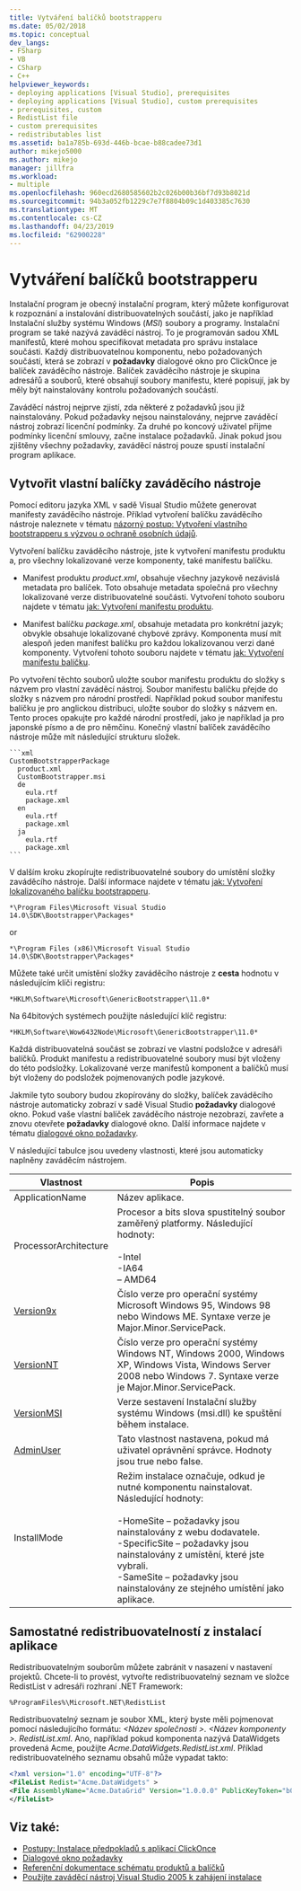 ```yaml
---
title: Vytváření balíčků bootstrapperu
ms.date: 05/02/2018
ms.topic: conceptual
dev_langs:
- FSharp
- VB
- CSharp
- C++
helpviewer_keywords:
- deploying applications [Visual Studio], prerequisites
- deploying applications [Visual Studio], custom prerequisites
- prerequisites, custom
- RedistList file
- custom prerequisites
- redistributables list
ms.assetid: ba1a785b-693d-446b-bcae-b88cadee73d1
author: mikejo5000
ms.author: mikejo
manager: jillfra
ms.workload:
- multiple
ms.openlocfilehash: 960ecd2680585602b2c026b00b36bf7d93b8021d
ms.sourcegitcommit: 94b3a052fb1229c7e7f8804b09c1d403385c7630
ms.translationtype: MT
ms.contentlocale: cs-CZ
ms.lasthandoff: 04/23/2019
ms.locfileid: "62900228"
---
```

# <a name="create-bootstrapper-packages"></a>Vytváření balíčků bootstrapperu
Instalační program je obecný instalační program, který můžete konfigurovat k rozpoznání a instalování distribuovatelných součástí, jako je například Instalační služby systému Windows (*MSI*) soubory a programy. Instalační program se také nazývá zaváděcí nástroj. To je programován sadou XML manifestů, které mohou specifikovat metadata pro správu instalace součásti.  Každý distribuovatelnou komponentu, nebo požadovaných součástí, která se zobrazí v **požadavky** dialogové okno pro ClickOnce je balíček zaváděcího nástroje. Balíček zaváděcího nástroje je skupina adresářů a souborů, které obsahují soubory manifestu, které popisují, jak by měly být nainstalovány kontrolu požadovaných součástí.

Zaváděcí nástroj nejprve zjistí, zda některé z požadavků jsou již nainstalovány. Pokud požadavky nejsou nainstalovány, nejprve zaváděcí nástroj zobrazí licenční podmínky. Za druhé po koncový uživatel přijme podmínky licenční smlouvy, začne instalace požadavků. Jinak pokud jsou zjištěny všechny požadavky, zaváděcí nástroj pouze spustí instalační program aplikace.

## <a name="create-custom-bootstrapper-packages"></a>Vytvořit vlastní balíčky zaváděcího nástroje
Pomocí editoru jazyka XML v sadě Visual Studio můžete generovat manifesty zaváděcího nástroje. Příklad vytvoření balíčku zaváděcího nástroje naleznete v tématu [názorný postup: Vytvoření vlastního bootstrapperu s výzvou o ochraně osobních údajů](../deployment/walkthrough-creating-a-custom-bootstrapper-to-show-a-privacy-prompt.md).

Vytvoření balíčku zaváděcího nástroje, jste k vytvoření manifestu produktu a, pro všechny lokalizované verze komponenty, také manifestu balíčku.

* Manifest produktu *product.xml*, obsahuje všechny jazykově nezávislá metadata pro balíček. Toto obsahuje metadata společná pro všechny lokalizované verze distribuovatelné součásti.  Vytvoření tohoto souboru najdete v tématu [jak: Vytvoření manifestu produktu](../deployment/how-to-create-a-product-manifest.md).

* Manifest balíčku *package.xml*, obsahuje metadata pro konkrétní jazyk; obvykle obsahuje lokalizované chybové zprávy. Komponenta musí mít alespoň jeden manifest balíčku pro každou lokalizovanou verzi dané komponenty. Vytvoření tohoto souboru najdete v tématu [jak: Vytvoření manifestu balíčku](../deployment/how-to-create-a-package-manifest.md).

Po vytvoření těchto souborů uložte soubor manifestu produktu do složky s názvem pro vlastní zaváděcí nástroj. Soubor manifestu balíčku přejde do složky s názvem pro národní prostředí. Například pokud soubor manifestu balíčku je pro anglickou distribuci, uložte soubor do složky s názvem en. Tento proces opakujte pro každé národní prostředí, jako je například ja pro japonské písmo a de pro němčinu. Konečný vlastní balíček zaváděcího nástroje může mít následující strukturu složek.

    ```xml
    CustomBootstrapperPackage
      product.xml
      CustomBootstrapper.msi
      de
        eula.rtf
        package.xml
      en
        eula.rtf
        package.xml
      ja
        eula.rtf
        package.xml
    ```

V dalším kroku zkopírujte redistribuovatelné soubory do umístění složky zaváděcího nástroje. Další informace najdete v tématu [jak: Vytvoření lokalizovaného balíčku bootstrapperu](../deployment/how-to-create-a-localized-bootstrapper-package.md).

    *\Program Files\Microsoft Visual Studio 14.0\SDK\Bootstrapper\Packages*

or

    *\Program Files (x86)\Microsoft Visual Studio 14.0\SDK\Bootstrapper\Packages*

Můžete také určit umístění složky zaváděcího nástroje z **cesta** hodnotu v následujícím klíči registru:

    *HKLM\Software\Microsoft\GenericBootstrapper\11.0*

Na 64bitových systémech použijte následující klíč registru:

    *HKLM\Software\Wow6432Node\Microsoft\GenericBootstrapper\11.0*

Každá distribuovatelná součást se zobrazí ve vlastní podsložce v adresáři balíčků. Produkt manifestu a redistribuovatelné soubory musí být vloženy do této podsložky. Lokalizované verze manifestů komponent a balíčků musí být vloženy do podsložek pojmenovaných podle jazykové.

Jakmile tyto soubory budou zkopírovány do složky, balíček zaváděcího nástroje automaticky zobrazí v sadě Visual Studio **požadavky** dialogové okno. Pokud vaše vlastní balíček zaváděcího nástroje nezobrazí, zavřete a znovu otevřete **požadavky** dialogové okno. Další informace najdete v tématu [dialogové okno požadavky](../ide/reference/prerequisites-dialog-box.md).

V následující tabulce jsou uvedeny vlastnosti, které jsou automaticky naplněny zaváděcím nástrojem.

|Vlastnost|Popis|
|--------------|-----------------|
|ApplicationName|Název aplikace.|
|ProcessorArchitecture|Procesor a bits slova spustitelný soubor zaměřený platformy. Následující hodnoty:<br /><br /> -Intel<br />-IA64<br />– AMD64|
|[Version9x](/windows/desktop/Msi/version9x)|Číslo verze pro operační systémy Microsoft Windows 95, Windows 98 nebo Windows ME. Syntaxe verze je Major.Minor.ServicePack.|
|[VersionNT](/windows/desktop/Msi/versionnt)|Číslo verze pro operační systémy Windows NT, Windows 2000, Windows XP, Windows Vista, Windows Server 2008 nebo Windows 7. Syntaxe verze je Major.Minor.ServicePack.|
|[VersionMSI](/windows/desktop/Msi/versionmsi)|Verze sestavení Instalační služby systému Windows (msi.dll) ke spuštění během instalace.|
|[AdminUser](/windows/desktop/Msi/adminuser)|Tato vlastnost nastavena, pokud má uživatel oprávnění správce. Hodnoty jsou true nebo false.|
|InstallMode|Režim instalace označuje, odkud je nutné komponentu nainstalovat. Následující hodnoty:<br /><br /> -HomeSite – požadavky jsou nainstalovány z webu dodavatele.<br />-SpecificSite – požadavky jsou nainstalovány z umístění, které jste vybrali.<br />-SameSite – požadavky jsou nainstalovány ze stejného umístění jako aplikace.|

## <a name="separate-redistributables-from-application-installations"></a>Samostatné redistribuovatelností z instalací aplikace
Redistribuovatelným souborům můžete zabránit v nasazení v nastavení projektů. Chcete-li to provést, vytvořte redistribuovatelný seznam ve složce RedistList v adresáři rozhraní .NET Framework:

`%ProgramFiles%\Microsoft.NET\RedistList`

Redistribuovatelný seznam je soubor XML, který byste měli pojmenovat pomocí následujícího formátu: *\<Název společnosti >. \<Název komponenty >. RedistList.xml*. Ano, například pokud komponenta nazývá DataWidgets provedená Acme, použijte *Acme.DataWidgets.RedistList.xml*. Příklad redistribuovatelného seznamu obsahů může vypadat takto:

```xml
<?xml version="1.0" encoding="UTF-8"?>
<FileList Redist="Acme.DataWidgets" >
<File AssemblyName="Acme.DataGrid" Version="1.0.0.0" PublicKeyToken="b03f5f7f11d50a3a" Culture="neutral" ProcessorArchitecture="MSIL" InGAC="true" />
</FileList>
```

## <a name="see-also"></a>Viz také:
- [Postupy: Instalace předpokladů s aplikací ClickOnce](../deployment/how-to-install-prerequisites-with-a-clickonce-application.md)
- [Dialogové okno požadavky](../ide/reference/prerequisites-dialog-box.md)
- [Referenční dokumentace schématu produktů a balíčků](../deployment/product-and-package-schema-reference.md)
- [Použijte zaváděcí nástroj Visual Studio 2005 k zahájení instalace](http://go.microsoft.com/fwlink/?LinkId=107537)
